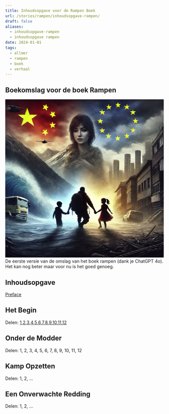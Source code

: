 ```yaml
---
title: Inhoudsopgave voor de Rampen Boek
url: /stories/rampen/inhoudsopgave-rampen/
draft: false
aliases: 
  - inhoudsopgave-rampen
  - inhoudsopgave rampen
date: 2024-01-01
tags:
  - allmer
  - rampen
  - boek
  - verhaal
---
```

## Boekomslag voor de boek Rampen
![Cover of Rampen](rampencover.jpg)
De eerste versie van de omslag van het boek rampen (dank je ChatGPT 4o). Het kan nog beter maar voor nu is het goed genoeg.

## Inhoudsopgave
[Preface](preface)
## Het Begin
Delen: [1](het-begin-deel-1),[2](het-begin-deel-2),[3](het-begin-deel-3),[4](het-begin-deel-4),[5](het-begin-deel-5),[6](het-begin-deel-6),[7](het-begin-deel-7),[8](het-begin-deel-8),[9](het-begin-deel-9),[10](het-begin-deel-10),[11](het-begin-deel-11),[12](het-begin-deel-12)
## Onder de Modder
Delen: 1, 2, 3, 4, 5, 6, 7, 8, 9, 10, 11, 12

## Kamp Opzetten
Delen: 1, 2, ...

## Een Onverwachte Redding
Delen: 1, 2, ...